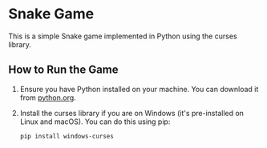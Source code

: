 # Snake Game

This is a simple Snake game implemented in Python using the curses library.

## How to Run the Game

1. Ensure you have Python installed on your machine. You can download it from [python.org](https://www.python.org/).

2. Install the curses library if you are on Windows (it's pre-installed on Linux and macOS). You can do this using pip:
   ```sh
   pip install windows-curses
